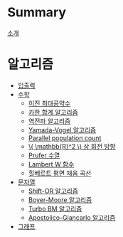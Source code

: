 # Summary

[소개](README.md)

# 알고리즘

- [입출력](io/io.md)
- [수학](math/README.md)
  - [이진 최대공약수](math/binary_gcd.md)
  - [카한 합계 알고리즘](math/kahan.md)
  - [역전파 알고리즘](math/backpropagation.md)
  - [Yamada-Vogel 알고리즘](math/yamada-vogel.md)
  - [Parallel population count](math/bitpop.md)
  - [\\( \mathbb{R}^2 \\) 상 회전 방향](math/plane-rotation.md)
  - [Prufer 수열](math/prufer.md)
  - [Lambert W 함수](math/lambert-w.md)
  - [힐베르트 평면 채움 곡선](math/hillert-space-filling-curve.md)
- [문자열](strings/README.md)
  - [Shift-OR 알고리즘](strings/shift-or.md)
  - [Boyer-Moore 알고리즘]()
  - [Turbo BM 알고리즘]()
  - [Apostolico-Giancarlo 알고리즘]()
- [그래프](graphs/README.md)
